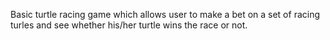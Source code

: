 Basic turtle racing game which allows user to make a bet on a set of racing turles and see whether his/her turtle wins the race or not.